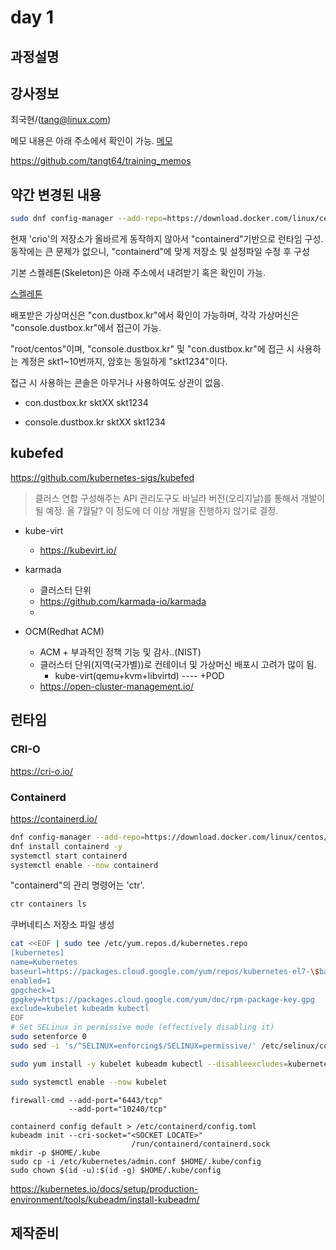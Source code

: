 # day 1


## 과정설명


## 강사정보

최국현/(tang@linux.com)

메모 내용은 아래 주소에서 확인이 가능.
[메모](https://github.com/tangt64/training_memos/blob/main/sk-trainings/skt-ansible-intermediate/20221108-memo.md)


https://github.com/tangt64/training_memos




## 약간 변경된 내용

```bash
sudo dnf config-manager --add-repo=https://download.docker.com/linux/centos/docker-ce.repo
```
현재 'crio'의 저장소가 올바르게 동작하지 않아서 "containerd"기반으로 런타임 구성.
동작에는 큰 문제가 없으니, "containerd"에 맞게 저장소 및 설정파일 수정 후 구성

기본 스켈레톤(Skeleton)은 아래 주소에서 내려받기 혹은 확인이 가능.

[스켈레톤](https://github.com/tangt64/training_memos/tree/main/sk-trainings/skt-ansible-intermediate)

배포받은 가상머신은 "con.dustbox.kr"에서 확인이 가능하며, 각각 가상머신은 "console.dustbox.kr"에서 접근이 가능.

"root/centos"이며, "console.dustbox.kr" 및 "con.dustbox.kr"에 접근 시 사용하는 계정은 skt1~10번까지, 암호는 동일하게 "skt1234"이다.

접근 시 사용하는 콘솔은 아무거나 사용하여도 상관이 없음.


* con.dustbox.kr
  sktXX
  skt1234

* console.dustbox.kr
  sktXX
  skt1234



## kubefed


https://github.com/kubernetes-sigs/kubefed
>
>클러스 연합 구성해주는 API
>관리도구도 바닐라 버전(오리지날)를 통해서 개발이 될 예정.
>올 7월달? 이 정도에 더 이상 개발을 진행하지 않기로 결정. 

* kube-virt
  - https://kubevirt.io/

* karmada
  - 클러스터 단위
  - https://github.com/karmada-io/karmada
  - 
* OCM(Redhat ACM)
  - ACM + 부과적인 정책 기능 및 감사..(NIST)
  - 클러스터 단위(지역(국가별))로 컨테이너 및 가상머신 배포시 고려가 많이 됨.
    + kube-virt(qemu+kvm+libvirtd)
                   ----
                   +POD
  - https://open-cluster-management.io/
  



## 런타임


### CRI-O
https://cri-o.io/

### Containerd
https://containerd.io/

```bash
dnf config-manager --add-repo=https://download.docker.com/linux/centos/docker-ce.repo
dnf install containerd -y
systemctl start containerd
systemctl enable --now containerd
```

"containerd"의 관리 명령어는 'ctr'.

```bash
ctr containers ls
```


쿠버네티스 저장소 파일 생성
```bash
cat <<EOF | sudo tee /etc/yum.repos.d/kubernetes.repo
[kubernetes]
name=Kubernetes
baseurl=https://packages.cloud.google.com/yum/repos/kubernetes-el7-\$basearch
enabled=1
gpgcheck=1
gpgkey=https://packages.cloud.google.com/yum/doc/rpm-package-key.gpg
exclude=kubelet kubeadm kubectl
EOF
# Set SELinux in permissive mode (effectively disabling it)
sudo setenforce 0
sudo sed -i 's/^SELINUX=enforcing$/SELINUX=permissive/' /etc/selinux/config

sudo yum install -y kubelet kubeadm kubectl --disableexcludes=kubernetes

sudo systemctl enable --now kubelet
```

```
firewall-cmd --add-port="6443/tcp"
             --add-port="10240/tcp"
```

```
containerd config default > /etc/containerd/config.toml
kubeadm init --cri-socket="<SOCKET LOCATE>"
                           /run/containerd/containerd.sock
mkdir -p $HOME/.kube
sudo cp -i /etc/kubernetes/admin.conf $HOME/.kube/config
sudo chown $(id -u):$(id -g) $HOME/.kube/config                           
```



https://kubernetes.io/docs/setup/production-environment/tools/kubeadm/install-kubeadm/


## 제작준비

